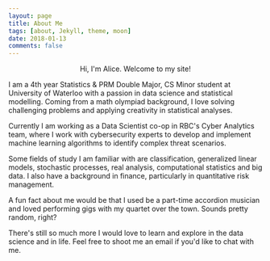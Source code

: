```yaml
---
layout: page
title: About Me
tags: [about, Jekyll, theme, moon]
date: 2018-01-13
comments: false
---
```


<center> Hi, I'm Alice. Welcome to my site!</center>


<!---    
<center><a href="http://taylantatli.github.io/Moon"><b>Moon</b></a> is a minimal, one column jekyll theme.</center>
-->

I am a 4th year Statistics & PRM Double Major, CS Minor student at University of Waterloo with a passion in data science and statistical modelling. Coming from a math olympiad background, I love solving challenging problems and applying creativity in statistical analyses.

Currently I am working as a Data Scientist co-op in RBC's Cyber Analytics team, where I work with cybersecurity experts to develop and implement machine learning algorithms to identify complex threat scenarios.

Some fields of study I am familiar with are classification, generalized linear models, stochastic processes, real analysis, computational statistics and big data. I also have a background in finance, particularly in quantitative risk management. 

A fun fact about me would be that I used be a part-time accordion musician and loved performing gigs with my quartet over the town. Sounds pretty random, right?

There's still so much more I would love to learn and explore in the data science and in life. Feel free to shoot me an email if you'd like to chat with me.

<!---
## Features
* Minimal, you can focus on your content
* Responsive
* Disqus integration
* Syntax highlighting
* Optional post image
* Social icons
* Page for sharing projects
* Optional background image
* Simple navigation menu
* MathJax support


## Preview

{% capture images %}
    https://cloud.githubusercontent.com/assets/754514/14509720/61c61058-01d6-11e6-93ab-0918515ecd56.png
    https://cloud.githubusercontent.com/assets/754514/14509716/61ac6c8e-01d6-11e6-879f-8308883de790.png
{% endcapture %}
{% include gallery images=images caption="Screenshots of Moon Theme" cols=2 %}

See a [live version of Moon](http://taylantatli.github.io/Moon) hosted on GitHub.

## Getting Started

To learn how to install and use this theme check out the [Setup Guide](http://taylantatli.me/Moon/moon-theme/) for more information.
      
[Install Moon](https://github.com/TaylanTatli/Moon){: .btn}
-->